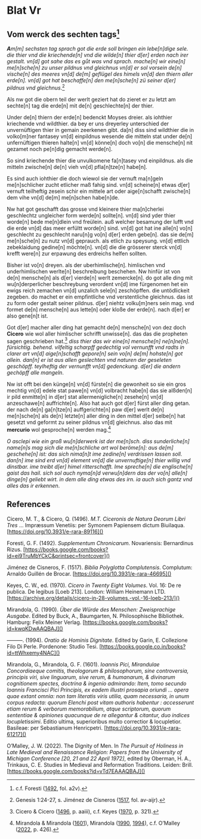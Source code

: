 # Blat Vr

## Vom werck des sechten tags[^1]

***A**m[m] sechsten tag sprach got die erde soll bringen ein lebe[n]dige sele. die thier vnd die kriechende[n] vnd die wilde[n] thier d[er] erden nach irer gestalt. vn[d] got sahe das es gůt was vnd sprach. mache[n] wir eine[n] me[n]sche[n] zu unser pildnus vnd gleichnus vn[d] er sol vorsein de[n] vische[n] des meeres vn[d] de[m] geflügel des himels vn[d] den thiern aller erde[n]. vn[d] got hat beschaffe[n] den me[n]sche[n] zü seiner d[er] pildnus vnd gleichnus*.[^2] 

Als nw got die obern teil der werlt geziert hat do zieret er zu letzt am sechte[n] tag die erde[n] mit de[n] geschlechte[n] der thier.

Under de[n] thiern der erde[n] bedenckt Moyses dreier. als iohthier kriechende vnd wildthier. da bey er uns dreyerley unterschied der unvernüftigen thier in gemain zeerkenen gibt. da[n] diss sind wildthier die in volko[m]ner fantasey vn[d] einpildnus wesende die mitteln stat under de[n] unfernüftigen thieren halte[n] vn[d] könne[n] doch vo[n] die mensche[n] nit gezamet noch pe[n]dig gemacht werde[n].

So sind kriechende thier die unvulkomene fa[n]tasey vnd einpildnus. als die mitteln zwische[n] de[n] vieh vn[d] pfla[n]tze[n] habe[n].

Es sind auch iohthier die doch wiewol sie der vernuft ma[n]geln me[n]schlicher zucht etlicher maß fahig sind. vn[d] scheine[n] etwas d[er] vernuft teilheftig zesein schir ein mittele art oder aige[n]schafft zwische[n] dem vihe vn[d] de[m] me[n]schen habe[n]de.

Nw hat got geschafft das grosse vnd kleinere thier ma[n]cherlei geschlechtz ungleicher form werde[n] sollte[n]. vn[d] sind yder thier worde[n] bede me[n]dlein vnd freülein. auß welcher besamung der lufft vnd die erde vn[d] das meer erfültt worde[n] sind. vn[d] got hat ine alle[n] vo[n] geschlecht zu geschlecht naru[n]g vo[n] d[er] erden gebe[n]. das sie de[m] me[n]sche[n] zu nutz vn[d] geprauch. als etlich zu speysung. vn[d] ettlich zebeklaidung gedine[n] möchte[n]. vn[d] die die grösserer sterck vn[d] krefft were[n] zur erpawung des erdreichs helfen sollten.

Bisher ist vo[n] dreyen. als der uberhimlische[n]. himlischen vnd underhimlischen werlte[n] beschreibung beschehen.
Nw hinfür ist von de[n] mensche[n] als d[er] vierde[n] werlt zemercke[n]. do got alle ding mit wu[n]derperlicher beschreybung verordent vn[d] ime fürgenomen het ein ewigs reich zemachen vn[d] unzalich sele[n] zeschöpffen. die untödlickeit zegeben. do machet er ein empfintliche vnd verstentliche gleichnus. das ist zu form oder gestalt seiner pildnus. d[er] niehtz volku[m]ners sein mag. vnd formet de[n] mensche[n] aus lette[n] oder kloße der erde[n]. nach d[er] er also gene[n]t ist.

Got d[er] macher aller ding hat gemacht de[n] mensche[n] von dez doch **Cicero** wie wol aller himlischer schrifft unwisse[n]. das das die propheten sagen geschrieben hat.[^3] *diss thier das wir eine[n] mensche[n] ne[n]ne[n]. fürsichtig. behend. vilfeltig scharpff gedechtig vol vernunfft vnd radts in clarer art vn[d] aige[n]schafft gepore[n] sein vo[n] de[m] hohste[n] got allein. dan[n] er ist aus allen geslechten vnd naturen der geseleten geschöpff. teylheftig der vernunfft vn[d] gedenckung. d[er] die andern gechöpff alle mangeln*.

Nw ist offt bei den künge[n] vn[d] fürste[n] die gewonheit so sie ein gros mechtig vn[d] edele stat pawe[n] vn[d] volbracht habe[n] das sie alßden[n] ir pild enmitte[n] in d[er] stat allermenigliche[n] zesehe[n] vn[d] anzeschawe[n] auffrichte[n].
Also hat auch got d[er] fürst aller ding getan. der nach de[n] ga[n]tze[n] auffgerichte[n] paw d[er] werlt de[n] me[n]sche[n] als de[n] letzte[n] aller ding in den mittel d[er] selbe[n] hat gesetzt vnd geformt zu seiner pildnus vn[d] gleichnus. also das mit **mercurio** wol gesproche[n] werden mag.[^4]

*O asclepi wie ein groß wu[n]derwerk ist der me[n]sch. diss sunderliche[n] name[n]s mag sich die me[n]schliche art wol beröme[n]: aus de[m] geschehe[n] ist: das sich nima[n]t ime zedine[n] verdrissen lassen soll. dan[n] ime sind erd vn[d] element vn[d] die unvernuftige[n] thier willig vnd dinstbar. ime treibt d[er] himel ritterschafft.
Ime spreche[n] die englische[n] gaist das hail. sich sol auch nyma[n]d verwu[n]dern das der vo[n] alle[n] dinge[n] geliebt wirt. in dem alle ding etwas des irn. ia auch sich gantz vnd alles das ir erkennen*.

[^1]: c.f. Foresti ([1492](), fol. a2v).  
[^2]: Genesis 1:24-27, s. Jiménez de Cisneros ([1517](), fol. av-aijr).   
[^3]: Cicero & Cicero ([1496](), p. aaiii), c.f. Keyes ([1970](), p. 321).  
[^4]: Mirandola & Mirandola ([1601]()), Mirandola ([1990](), [1994]()), c.f. O’Malley ([2022](), p. 426).  


## References

Cicero, M. T., & Cicero, Q. (1496). *M.T. Ciceronis de Natura Deorum Libri Tres* ... Impræssum Venetiis: per Symonem Papiensem dictum Biuilaqua. [https://doi.org/10.3931/e-rara-89116]()

Foresti, G. F. (1492). *Supplementum Chronicarum*. Novariensis: Bernardinus Rizus. [https://books.google.com/books?id=ei9TruMbYCkC&printsec=frontcover]()

Jiménez de Cisneros, F. (1517). *Biblia Polyglotta Complutensis*. Complutum: Arnaldo Guillén de Brocar. [https://doi.org/10.3931/e-rara-46695]()

Keyes, C. W., ed. (1970). *Cicero in Twenty Eight Volumes*. Vol. 16: De re publica. De legibus [Loeb 213]. London: William Heinemann LTD. [https://archive.org/details/cicero-in-28-volumes.-vol.-16-loeb-213/]()

Mirandola, G. (1990). *Über die Würde des Menschen: Zweisprachige Ausgabe*. Edited by Buck, A., Baumgarten, N. Philosophische Bibliothek. Hamburg: Felix Meiner Verlag. [https://books.google.com/books?id=kwqKDwAAQBAJ]()

———. (1994). *Oratio de Hominis Dignitate*. Edited by Garin, E. Collezione Filo Di Perle. Pordenone: Studio Tesi. [https://books.google.co.in/books?id=ttWhxemy4NAC]()

Mirandola, G., Mirandola, G. F. (1601). *Ioannis Pici, Mirandulae Concordiaeque comitis, theologorum & philosophorum, sine controversia, principis viri, sive linguarum, sive rerum, & humanarum, & divinarum cognitionem spectes, doctrina & ingenio admirando: Item, tomo secundo Ioannis Francisci Pici Principis, ex eadem illustri prosapia oriundi ... opera quae extant omnia: non tam literatis viris utilia, quam necessaria, in unum corpus redacta: quorum Elenchi post vitam authoris habentur : accesserunt etiam rerum & verborum memorabilium, atque scriptorum, quorum sententiae & opiniones quacunque de re allegantur & citantur, duo indices locupletissimi*. Editio ultima, superioribus multo correctior & locupletior. Basileae: per Sebastianum Henricpetri. [https://doi.org/10.3931/e-rara-61217]()

O’Malley, J. W. (2022). The Dignity of Men. In *The Pursuit of Holiness in Late Medieval and Renaissance Religion: Papers from the University of Michigan Conference [20, 21 and 22 April 1972]*, edited by Oberman, H. A., Trinkaus, C. E. Studies in Medieval and Reformation Traditions. Leiden: Brill. [https://books.google.com/books?id=vTd7EAAAQBAJ]()
